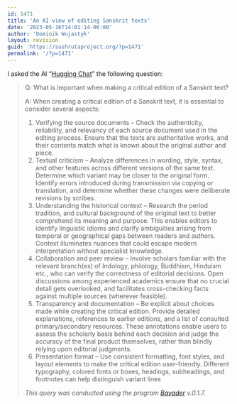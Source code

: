 ```yaml
---
id: 1471
title: 'An AI view of editing Sanskrit texts'
date: '2023-05-16T14:01:14-06:00'
author: 'Dominik Wujastyk'
layout: revision
guid: 'https://sushrutaproject.org/?p=1471'
permalink: '/?p=1471'
---
```


I asked the AI “[Hugging Chat](https://huggingface.co/)” the following question:

> Q: What is important when making a critical edition of a Sanskrit text?
> 
> A: When creating a critical edition of a Sanskrit text, it is essential to consider several aspects:
> 
> 1. Verifying the source documents – Check the authenticity, reliability, and relevancy of each source document used in the editing process. Ensure that the texts are authoritative works, and their contents match what is known about the original author and piece.
> 2. Textual criticism – Analyze differences in wording, style, syntax, and other features across different versions of the same text. Determine which variant may be closer to the original form. Identify errors introduced during transmission via copying or translation, and determine whether these changes were deliberate revisions by scribes.
> 3. Understanding the historical context – Research the period tradition, and cultural background of the original text to better comprehend its meaning and purpose. This enables editors to identify linguistic idioms and clarify ambiguities arising from temporal or geographical gaps between readers and authors. Context illuminates nuances that could escape modern interpretation without specialist knowledge.
> 4. Collaboration and peer review – Involve scholars familiar with the relevant branch(es) of Indology, philology, Buddhism, Hinduism etc., who can verify the correctness of editorial decisions. Open discussions among experienced academics ensure that no crucial detail gets overlooked, and facilitates cross-checking facts against multiple sources (wherever feasible).
> 5. Transparency and documentation – Be explicit about choices made while creating the critical edition. Provide detailed explanations, references to earlier editions, and a list of consulted primary/secondary resources. These annotations enable users to assess the scholarly basis behind each decision and judge the accuracy of the final product themselves, rather than blindly relying upon editorial judgments.
> 6. Presentation format – Use consistent formatting, font styles, and layout elements to make the critical edition user-friendly. Different typography, colored fonts or boxes, headings, subheadings, and footnotes can help distinguish variant lines
> 
> <cite>This query was conducted using the program [Bavader](https://github.com/Bavarder/Bavarder) v.0.1.7. </cite>